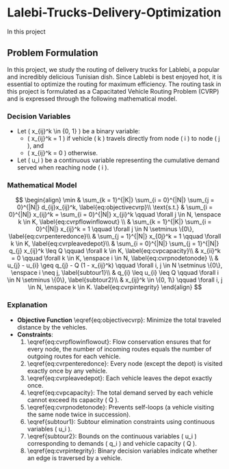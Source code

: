 # Lalebi-Trucks-Delivery-Optimization

In this project

## Problem Formulation

In this project, we study the routing of delivery trucks for Lablebi, a popular and incredibly delicious Tunisian dish. Since Lablebi is best enjoyed hot, it is essential to optimize the routing for maximum efficiency. The routing task in this project is formulated as a Capacitated Vehicle Routing Problem (CVRP) and is expressed through the following mathematical model.


### Decision Variables

- Let \( x_{ij}^k \in \{0, 1\} \) be a binary variable:
  - \( x_{ij}^k = 1 \) if vehicle \( k \) travels directly from node \( i \) to node \( j \), and 
  - \( x_{ij}^k = 0 \) otherwise.
- Let \( u_i \) be a continuous variable representing the cumulative demand served when reaching node \( i \).

### Mathematical Model

$$
\begin{align}
\min & \sum_{k = 1}^{|K|} \sum_{i = 0}^{|N|} \sum_{j = 0}^{|N|} d_{ij}x_{ij}^k, \label{eq:objectivecvrp}\\
\text{s.t.} & \sum_{i = 0}^{|N|} x_{ij}^k = \sum_{i = 0}^{|N|} x_{ji}^k \qquad \forall j \in N, \enspace k \in K, \label{eq:cvrpflowinflowout} \\
& \sum_{k = 1}^{|K|} \sum_{i = 0}^{|N|} x_{ij}^k = 1 \qquad \forall j \in N \setminus \{0\}, \label{eq:cvrpenteredonce}\\
& \sum_{j = 1}^{|N|} x_{0j}^k = 1 \qquad \forall k \in K, \label{eq:cvrpleavedepot}\\
& \sum_{i = 0}^{|N|} \sum_{j = 1}^{|N|} q_{j} x_{ij}^k \leq Q \qquad \forall k \in K, \label{eq:cvpcapacity}\\
& x_{ii}^k = 0 \qquad \forall k \in K, \enspace i \in N, \label{eq:cvrpnodetonode} \\
& u_{j} - u_{i} \geq q_{j} - Q (1 - x_{ij}^k) \qquad \forall i, j \in N \setminus \{0\}, \enspace i \neq j, \label{subtour1}\\
& q_{i} \leq u_{i} \leq Q \qquad \forall i \in N \setminus \{0\}, \label{subtour2}\\
& x_{ij}^k \in \{0, 1\} \qquad \forall i, j \in N, \enspace k \in K. \label{eq:cvrpintegrity}
\end{align}
$$

### Explanation

- **Objective Function** \eqref{eq:objectivecvrp}: Minimize the total traveled distance by the vehicles.
- **Constraints**:
  1. \eqref{eq:cvrpflowinflowout}: Flow conservation ensures that for every node, the number of incoming routes equals the number of outgoing routes for each vehicle.
  2. \eqref{eq:cvrpenteredonce}: Every node (except the depot) is visited exactly once by any vehicle.
  3. \eqref{eq:cvrpleavedepot}: Each vehicle leaves the depot exactly once.
  4. \eqref{eq:cvpcapacity}: The total demand served by each vehicle cannot exceed its capacity \( Q \).
  5. \eqref{eq:cvrpnodetonode}: Prevents self-loops (a vehicle visiting the same node twice in succession).
  6. \eqref{subtour1}: Subtour elimination constraints using continuous variables \( u_i \).
  7. \eqref{subtour2}: Bounds on the continuous variables \( u_i \) corresponding to demands \( q_i \) and vehicle capacity \( Q \).
  8. \eqref{eq:cvrpintegrity}: Binary decision variables indicate whether an edge is traversed by a vehicle.
